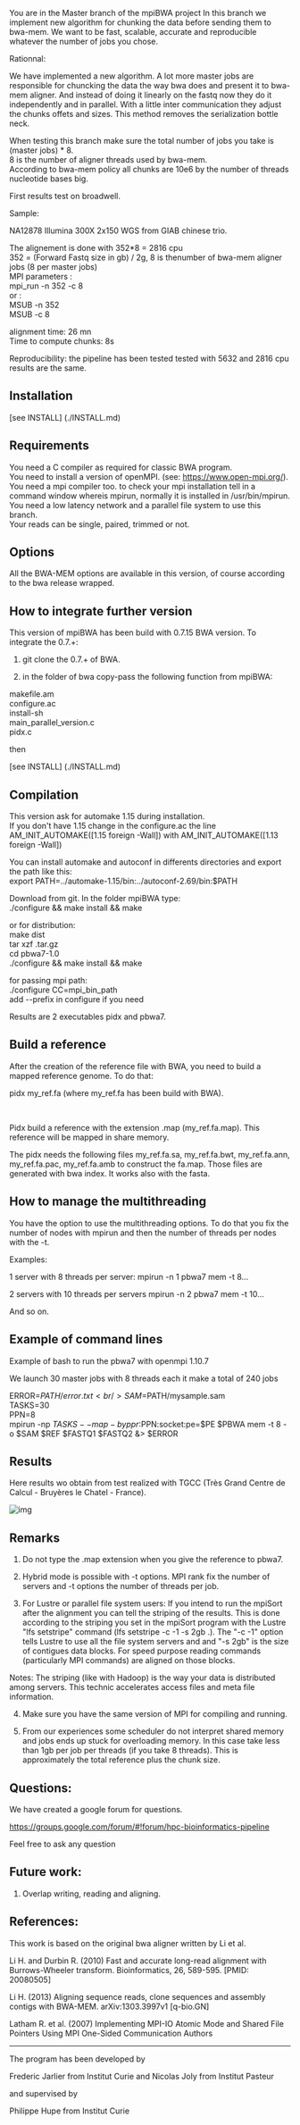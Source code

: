 
You are in the Master branch of the mpiBWA project
In this branch we implement new algorithm for chunking the data before sending them to bwa-mem.
We want to be fast, scalable, accurate and reproducible whatever the number of jobs you chose.

Rationnal:<br />
 
We have implemented a new algorithm. A lot more master jobs are responsible for chuncking the data the way bwa does and present it to bwa-mem aligner. 
And instead of doing it linearly on the fastq now they do it independently and in parallel. With a little inter communication they adjust the chunks offets and sizes. 
This method removes the serialization bottle neck. <br />

When testing this branch make sure the total number of jobs you take is (master jobs) * 8. <br />
8 is the number of aligner threads used by bwa-mem. <br />
According to bwa-mem policy all chunks are 10e6 by the number of threads nucleotide bases big. <br />

First results test on broadwell. <br />

Sample: <br />

NA12878 Illumina 300X 2x150 WGS from GIAB chinese trio.

The alignement is done with 352*8 = 2816 cpu<br />
352 = (Forward Fastq size in gb) / 2g,  8 is thenumber of bwa-mem aligner jobs (8 per master jobs)<br />
MPI parameters :<br />
mpi_run -n 352 -c 8<br />
or : <br />
MSUB -n 352 <br />
MSUB -c 8 <br />

alignment time: 26 mn<br />
Time to compute chunks: 8s<br />

Reproducibility: the pipeline has been tested tested with 5632 and 2816 cpu results are the same. <br />


Installation
---------
 
[see INSTALL] (./INSTALL.md)


Requirements
------------

You need a C compiler as required for classic BWA program. <br />
You need to install a version of openMPI. (see: https://www.open-mpi.org/). <br /> 
You need a mpi compiler too. to check your mpi installation tell in a command window whereis mpirun, normally it is installed in /usr/bin/mpirun. <br />
You need a low latency network and a parallel file system to use this branch. <br />
Your reads can be single, paired, trimmed or not. <br />

Options
------

All the BWA-MEM options are available in this version, of course according to the bwa release wrapped. 

How to integrate further version
--------------------------------

This version of mpiBWA has been build with 0.7.15 BWA version.
To integrate the 0.7.+:

1) git clone the 0.7.+ of BWA. <br />

2) in the folder of bwa copy-pass the following function from mpiBWA: <br />

makefile.am <br />
configure.ac <br />
install-sh <br />
main_parallel_version.c <br /> 
pidx.c <br />

then <br />

[see INSTALL] (./INSTALL.md)

Compilation 
-----------

This version ask for automake 1.15 during installation. <br />
If you don't have 1.15 change in the configure.ac the line  <br />
AM_INIT_AUTOMAKE([1.15 foreign -Wall]) with AM_INIT_AUTOMAKE([1.13 foreign -Wall])  <br />

You can install automake and autoconf in differents directories and export the path like this: <br />
export PATH=../automake-1.15/bin:../autoconf-2.69/bin:$PATH <br />

Download from git. In the folder mpiBWA type: <br />
./configure && make install && make <br />

or for distribution: <br />
make dist <br />
tar xzf .tar.gz <br />
cd pbwa7-1.0 <br />
./configure && make install && make <br />

for passing mpi path: <br />
./configure CC=mpi_bin_path <br />
add --prefix in configure if you need <br /> 

Results are 2 executables pidx and pbwa7. <br />

Build a reference
-----------------
After the creation of the reference file with BWA, you need to build a mapped reference genome. 
To do that: <br />

pidx my_ref.fa (where my_ref.fa has been build with BWA).

<br />

Pidx build a reference with the extension .map (my_ref.fa.map). 
This reference will be mapped in share memory.

The pidx needs the following files my_ref.fa.sa, my_ref.fa.bwt, my_ref.fa.ann, my_ref.fa.pac, my_ref.fa.amb to construct the fa.map.
 Those files are generated with bwa index. It works also with the fasta.

How to manage the multithreading
----------------

You have the option to use the multithreading options. 
To do that you fix the number of nodes with mpirun and then the number of threads per nodes with the -t.

Examples:

1 server with 8 threads per server:
mpirun -n 1  pbwa7 mem -t 8... 

2 servers with 10 threads per servers
mpirun -n 2  pbwa7 mem -t 10... 

And so on.

Example of command lines
---------------------

Example of bash to run the pbwa7 with openmpi 1.10.7

We launch 30 master jobs with 8 threads each it make a total of 240 jobs 

ERROR=$PATH/error.txt <br />
SAM=$PATH/mysample.sam <br />
TASKS=30 <br />
PPN=8 <br />
mpirun -np $TASKS --map-by ppr:$PPN:socket:pe=$PE $PBWA mem -t 8 -o $SAM $REF $FASTQ1 $FASTQ2 &> $ERROR <br />

Results
-------

Here results wo obtain from test realized with TGCC (Très Grand Centre de Calcul - Bruyères le Chatel - France).

![img](Results_TGCC_Broadwell.jpg)

Remarks
-------

1) Do not type the .map extension when you give the reference to pbwa7.

2) Hybrid mode is possible with -t options. MPI rank fix the number of servers and -t options the number of threads per job. 

3) For Lustre or parallel file system users: If you intend to run the mpiSort after the alignment you can tell the striping of the results. 
This is done according to the striping you set in the mpiSort program with the Lustre "lfs setstripe" command (lfs setstripe -c -1 -s 2gb .). 
The "-c -1" option tells Lustre to use all the file system servers and and "-s 2gb" is the size of contigues data blocks. 
For speed purpose reading commands (particularly MPI commands) are aligned on those blocks.

Notes: The striping (like with Hadoop) is the way your data is distributed among servers. This technic accelerates access files and meta file information.

4) Make sure you have the same version of MPI for compiling and running.

5) From our experiences some scheduler do not interpret shared memory and jobs ends up stuck for overloading memory.
In this case take less than 1gb per job per threads (if you take 8 threads). This is approximately the total reference plus the chunk size.

Questions:
--------

We have created a google forum for questions.

https://groups.google.com/forum/#!forum/hpc-bioinformatics-pipeline

Feel free to ask any question

Future work:
----------

1) Overlap writing, reading and aligning.

References:
---------

This work is based on the original bwa aligner written by Li et al.

Li H. and Durbin R. (2010) Fast and accurate long-read alignment with Burrows-Wheeler transform. Bioinformatics, 26, 589-595. [PMID: 20080505] 

Li H. (2013) Aligning sequence reads, clone sequences and assembly contigs with BWA-MEM. arXiv:1303.3997v1 [q-bio.GN]

Latham R. et al. (2007)  Implementing MPI-IO Atomic Mode and Shared File Pointers Using MPI One-Sided Communication Authors

-------

The program has been developed by 

Frederic Jarlier from Institut Curie and 
Nicolas Joly from Institut Pasteur

and supervised by

Philippe Hupe from Institut Curie
